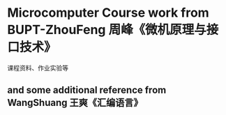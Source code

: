 # Microcomputer Course work from BUPT-ZhouFeng 周峰《微机原理与接口技术》
课程资料、作业实验等
## and some additional reference from WangShuang 王爽《汇编语言》
